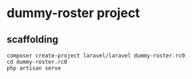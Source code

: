 # dummy-roster project

## scaffolding

```shell
composer create-project laravel/laravel dummy-roster.rc0
cd dummy-roster.rc0
php artisan serve
```
